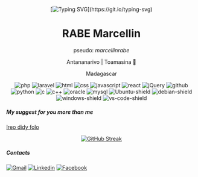 
<div align="center" >
  
 [![Typing SVG](https://readme-typing-svg.herokuapp.com?font=&duration=4000&color=F7F000&center=true&vCenter=true&lines=Salama!;Hello!)](https://git.io/typing-svg)

  <h1>RABE Marcellin</h1>
  
  <p>pseudo: <i>marcellinrabe</i></p>
  
  <p>Antananarivo | Toamasina 🌴</p>
  <p>Madagascar</p>
  
  <div>
  
 ![php](https://img.shields.io/badge/-php-777BB4?logo=php&logoColor=white&style=for-the-badge)
  ![laravel](https://img.shields.io/badge/-laravel-FF2D20?logo=laravel&logoColor=white&style=for-the-badge)
  ![html](https://img.shields.io/badge/-html-E34F26?logo=html5&logoColor=white&style=for-the-badge)
  ![css](https://img.shields.io/badge/-css-1572B6?logo=css3&logoColor=white&style=for-the-badge)
![javascript](https://img.shields.io/badge/-javascript-F7DF1E?logo=javascript&logoColor=black&style=for-the-badge)
![react](https://img.shields.io/badge/-ReactJs-61DAFB?logo=react&logoColor=black&style=for-the-badge)
  ![jQuery](https://img.shields.io/badge/-jQuery-0769AD?logo=jquery&logoColor=white&style=for-the-badge)
![github](https://img.shields.io/badge/-Git-F05032?logo=git&logoColor=white&style=for-the-badge)
  ![python](https://img.shields.io/badge/-python-3776AB?logo=python&logoColor=ffff00&style=for-the-badge)
   ![c](https://img.shields.io/badge/-A8B9CC?logo=c&logoColor=white&style=for-the-badge)
  ![c++](https://img.shields.io/badge/-C%2B%2B-00599C?logo=c%2B%2B&logoColor=white&style=for-the-badge)
![oracle](https://img.shields.io/badge/-oracle-F80000?logo=oracle&logoColor=white&style=for-the-badge)
![mysql](https://img.shields.io/badge/-MySQL-4479A1?logo=mysql&logoColor=white&style=for-the-badge)
![Ubuntu-shield](https://img.shields.io/badge/-ubuntu-E95420?style=for-the-badge&logo=ubuntu&logoColor=white) 
  ![debian-shield](https://img.shields.io/badge/-debian-A81D33?style=for-the-badge&logo=debian&logoColor=white) 
  ![windows-shield](https://img.shields.io/badge/-windows-0078D6?style=for-the-badge&logo=windows) 
  ![vs-code-shield](https://img.shields.io/badge/VS%20Code-blue?style=for-the-badge&logo=visualstudiocode)
  
  </div>
 </div>

<h5 align="left"> My suggest for you more than me </h5>
  
[Ireo didy folo](https://marcellinrabe.github.io/didy-folo/)

<div align="center">
  
[![GitHub Streak](https://github-readme-streak-stats.herokuapp.com/?user=marcellinrabe&theme=default)](https://git.io/streak-stats)
  
  </div>
  
  <h5>Contacts</h5>
  
  <div>
    
  [![Gmail](https://img.shields.io/badge/-Gmail-D14836?style=social&logo=gmail)](mailto:marcellinp20.aps1a@gmail.com) 
  [![Linkedin](https://img.shields.io/badge/-Linkedin-%230077B5.svg?style=social&logo=linkedin)](https://www.linkedin.com/in/marcellinrabe/) 
  [![Facebook](https://img.shields.io/badge/-Facebook-%231877F2.svg?style=social&logo=Facebook)](https://www.facebook.com/rabemarcellin)
    
  </div>

